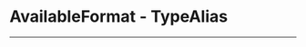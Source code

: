 <!-- This file is generated by a script. Do not edit directly -->
# AvailableFormat - TypeAlias


---

